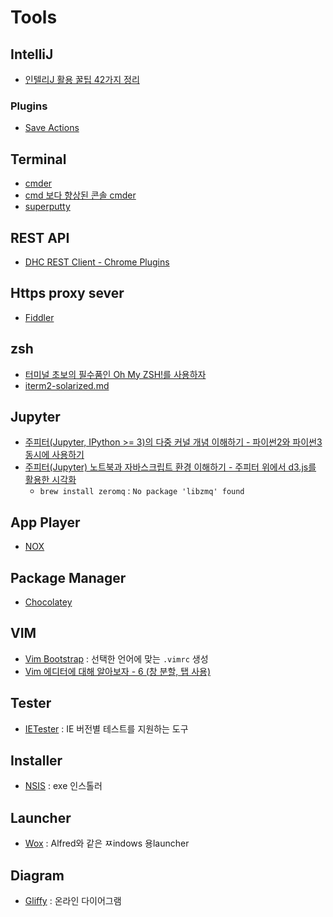 # Tools

## IntelliJ

* [인텔리J 활용 꿀팁 42가지 정리](http://www.popit.kr/%EC%9D%B8%ED%85%94%EB%A6%ACj-%ED%99%9C%EC%9A%A9-%EA%BF%80%ED%8C%81-42%EA%B0%80%EC%A7%80-%EC%A0%95%EB%A6%AC/)

### Plugins

* [Save Actions](https://plugins.jetbrains.com/plugin/7642)

## Terminal

* [cmder](http://cmder.net/)
* [cmd 보다 향상된 콘솔 cmder](http://demun.tistory.com/2508)
* [superputty](https://code.google.com/archive/p/superputty/)

## REST API

* [DHC REST Client - Chrome Plugins](https://chrome.google.com/webstore/detail/dhc-rest-client/aejoelaoggembcahagimdiliamlcdmfm)

## Https proxy sever

* [Fiddler](http://www.telerik.com/fiddler)

## zsh

* [터미널 초보의 필수품인 Oh My ZSH!를 사용하자](https://nolboo.kim/blog/2015/08/21/oh-my-zsh/)
* [iterm2-solarized.md](https://gist.github.com/kevin-smets/8568070)

## Jupyter

* [주피터(Jupyter, IPython >= 3)의 다중 커널 개념 이해하기 - 파이썬2와 파이썬3 동시에 사용하기](http://blog.nacyot.com/articles/2015-05-08-jupyter-multiple-pythons/)
* [주피터(Jupyter) 노트북과 자바스크립트 환경 이해하기 - 주피터 위에서 d3.js를 활용한 시각화](http://blog.nacyot.com/articles/2015-05-21-d3js-in-jupyter/)
  * `brew install zeromq` : `No package 'libzmq' found`

## App Player

* [NOX](https://www.bignox.com/kr#p1)

## Package Manager

* [Chocolatey](https://chocolatey.org/)

## VIM

* [Vim Bootstrap](http://www.vim-bootstrap.com/) : 선택한 언어에 맞는 `.vimrc` 생성
* [Vim 에디터에 대해 알아보자 - 6 (창 분할, 탭 사용)](http://jangpd007.tistory.com/13)

## Tester

* [IETester](http://www.my-debugbar.com/wiki/IETester/HomePage) : IE 버전별 테스트를 지원하는 도구

## Installer

* [NSIS](http://nsis.sourceforge.net/Download) : exe 인스톨러

## Launcher

* [Wox](http://www.getwox.com/) : Alfred와 같은 ㅉindows 용launcher

## Diagram

* [Gliffy](https://www.gliffy.com/) : 온라인 다이어그램
